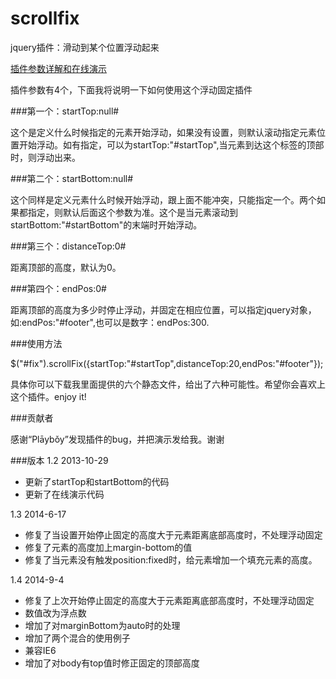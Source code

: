 scrollfix
=========

jquery插件：滑动到某个位置浮动起来

<a href="http://caibaojian.com/scrollfix">插件参数详解和在线演示</a>


插件参数有4个，下面我将说明一下如何使用这个浮动固定插件

###第一个：startTop:null#

这个是定义什么时候指定的元素开始浮动，如果没有设置，则默认滚动指定元素位置开始浮动。如有指定，可以为startTop:"#startTop",当元素到达这个标签的顶部时，则浮动出来。

###第二个：startBottom:null#

这个同样是定义元素什么时候开始浮动，跟上面不能冲突，只能指定一个。两个如果都指定，则默认后面这个参数为准。这个是当元素滚动到startBottom:"#startBottom"的末端时开始浮动。

###第三个：distanceTop:0#

距离顶部的高度，默认为0。

###第四个：endPos:0#

距离顶部的高度为多少时停止浮动，并固定在相应位置，可以指定jquery对象，如:endPos:"#footer",也可以是数字：endPos:300.

###使用方法

$("#fix").scrollFix({startTop:"#startTop",distanceTop:20,endPos:"#footer"});

具体你可以下载我里面提供的六个静态文件，给出了六种可能性。希望你会喜欢上这个插件。enjoy it!

###贡献者

感谢“Plāybǒy”发现插件的bug，并把演示发给我。谢谢

###版本
1.2 2013-10-29

 * 更新了startTop和startBottom的代码
 * 更新了在线演示代码

1.3 2014-6-17

 * 修复了当设置开始停止固定的高度大于元素距离底部高度时，不处理浮动固定
 * 修复了元素的高度加上margin-bottom的值
 * 修复了当元素没有触发position:fixed时，给元素增加一个填充元素的高度。
 
1.4 2014-9-4

 * 修复了上次开始停止固定的高度大于元素距离底部高度时，不处理浮动固定
 * 数值改为浮点数
 * 增加了对marginBottom为auto时的处理
 * 增加了两个混合的使用例子
 * 兼容IE6
 * 增加了对body有top值时修正固定的顶部高度